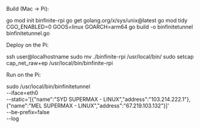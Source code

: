 Build (Mac → Pi):

go mod init binfinite-rpi
go get golang.org/x/sys/unix@latest
go mod tidy
CGO_ENABLED=0 GOOS=linux GOARCH=arm64 go build -o binfinitetunnel binfinitetunnel.go

Deploy on the Pi:

ssh   user@localhostname
sudo mv ./binfinite-rpi /usr/local/bin/
sudo setcap cap_net_raw+ep /usr/local/bin/binfinite-rpi

Run on the Pi:

sudo /usr/local/bin/binfinitetunnel \
  --iface=eth0 \
  --static='[{"name":"SYD SUPERMAX - LINUX","address":"103.214.222.1"},{"name":"MEL SUPERMAX - LINUX","address":"67.219.103.132"}]' \
  --be-prefix=false \
  --log


